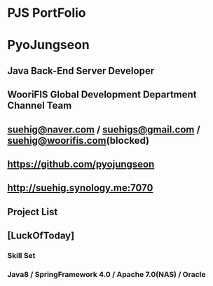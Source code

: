 # PJS PortFolio
# PyoJungseon

## Java Back-End Server Developer

## WooriFIS Global Development Department Channel Team

## suehig@naver.com / suehigs@gmail.com / suehig@woorifis.com(blocked)

## https://github.com/pyojungseon

## http://suehig.synology.me:7070

## Project List 

## [LuckOfToday]

### Skill Set 

### Java8 / SpringFramework 4.0 / Apache 7.0(NAS) / Oracle
